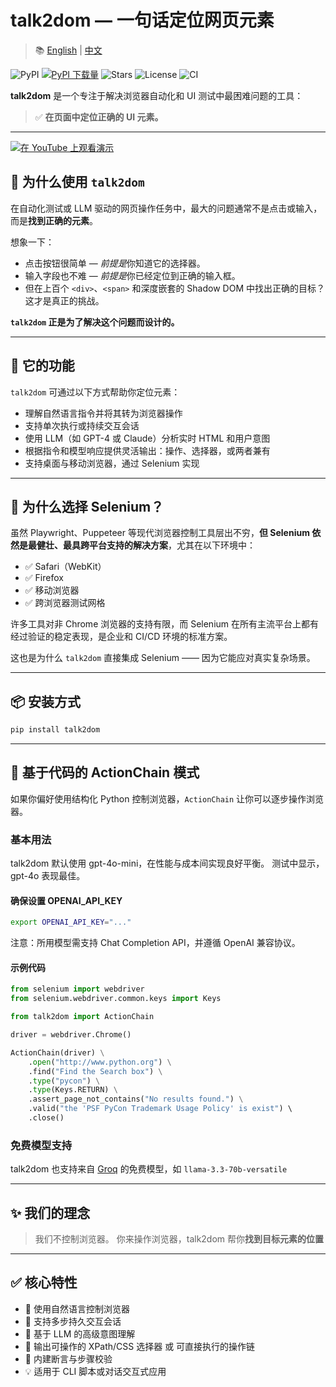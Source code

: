 # talk2dom — 一句话定位网页元素

> 📚 [English](./README.md) | [中文](./README.zh.md)

![PyPI](https://img.shields.io/pypi/v/talk2dom)
[![PyPI 下载量](https://static.pepy.tech/badge/talk2dom)](https://pepy.tech/projects/talk2dom)
![Stars](https://img.shields.io/github/stars/itbanque/talk2dom-selenium?style=social)
![License](https://img.shields.io/github/license/itbanque/talk2dom-selenium)
![CI](https://github.com/itbanque/talk2dom-selenium/actions/workflows/test.yaml/badge.svg)

**talk2dom** 是一个专注于解决浏览器自动化和 UI 测试中最困难问题的工具：

> ✅ **在页面中定位正确的 UI 元素。**

---

[![在 YouTube 上观看演示](https://img.youtube.com/vi/6S3dOdWj5Gg/0.jpg)](https://youtu.be/6S3dOdWj5Gg)


## 🧠 为什么使用 `talk2dom`

在自动化测试或 LLM 驱动的网页操作任务中，最大的问题通常不是点击或输入，而是**找到正确的元素**。

想象一下：

- 点击按钮很简单 — *前提是*你知道它的选择器。
- 输入字段也不难 — *前提是*你已经定位到正确的输入框。
- 但在上百个 `<div>`、`<span>` 和深度嵌套的 Shadow DOM 中找出正确的目标？这才是真正的挑战。

**`talk2dom` 正是为了解决这个问题而设计的。**

---

## 🎯 它的功能

`talk2dom` 可通过以下方式帮助你定位元素：

- 理解自然语言指令并将其转为浏览器操作  
- 支持单次执行或持续交互会话  
- 使用 LLM（如 GPT-4 或 Claude）分析实时 HTML 和用户意图  
- 根据指令和模型响应提供灵活输出：操作、选择器，或两者兼有  
- 支持桌面与移动浏览器，通过 Selenium 实现

---

## 🤔 为什么选择 Selenium？

虽然 Playwright、Puppeteer 等现代浏览器控制工具层出不穷，**但 Selenium 依然是最健壮、最具跨平台支持的解决方案**，尤其在以下环境中：

- ✅ Safari（WebKit）
- ✅ Firefox
- ✅ 移动浏览器
- ✅ 跨浏览器测试网格

许多工具对非 Chrome 浏览器的支持有限，而 Selenium 在所有主流平台上都有经过验证的稳定表现，是企业和 CI/CD 环境的标准方案。

这也是为什么 `talk2dom` 直接集成 Selenium —— 因为它能应对真实复杂场景。

---

## 📦 安装方式

```bash
pip install talk2dom
```

---

## 🧩 基于代码的 ActionChain 模式

如果你偏好使用结构化 Python 控制浏览器，`ActionChain` 让你可以逐步操作浏览器。

### 基本用法

talk2dom 默认使用 gpt-4o-mini，在性能与成本间实现良好平衡。
测试中显示，gpt-4o 表现最佳。

#### 确保设置 OPENAI_API_KEY

```bash
export OPENAI_API_KEY="..."
```

注意：所用模型需支持 Chat Completion API，并遵循 OpenAI 兼容协议。

#### 示例代码

```python
from selenium import webdriver
from selenium.webdriver.common.keys import Keys

from talk2dom import ActionChain

driver = webdriver.Chrome()

ActionChain(driver) \
    .open("http://www.python.org") \
    .find("Find the Search box") \
    .type("pycon") \
    .type(Keys.RETURN) \
    .assert_page_not_contains("No results found.") \
    .valid("the 'PSF PyCon Trademark Usage Policy' is exist") \ 
    .close()
```

### 免费模型支持

talk2dom 也支持来自 [Groq](https://groq.com/) 的免费模型，如 `llama-3.3-70b-versatile`

---

## ✨ 我们的理念

> 我们不控制浏览器。
> 你来操作浏览器，talk2dom 帮你**找到目标元素的位置**

---

## ✅ 核心特性

- 💬 使用自然语言控制浏览器  
- 🔁 支持多步持久交互会话  
- 🧠 基于 LLM 的高级意图理解  
- 🧩 输出可操作的 XPath/CSS 选择器 或 可直接执行的操作链  
- 🧪 内建断言与步骤校验  
- 💡 适用于 CLI 脚本或对话交互式应用
